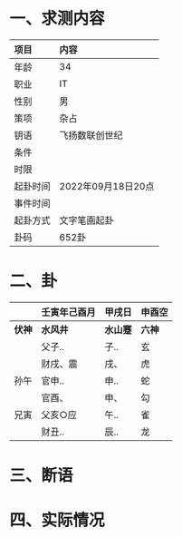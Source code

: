 # 一、求测内容
|项目|内容|
|:-|:-|
|年龄|34|
|职业|IT|
|性别|男|
|策项|杂占|
|钥语|飞扬数联创世纪|
|条件||
|时限||
|起卦时间|2022年09月18日20点|
|事件时间||
|起卦方式|文字笔画起卦|
|卦码|652卦|

# 二、卦
||壬寅年己酉月|甲戌日|申酉空|
|:-|:-|:-|:-|
|**伏神**|**水风井**|**水山蹇**|**六神**|
||父子..|子..|玄|
||财戌、震|戌、|虎|
|孙午|官申..|申..|蛇|
||官酉、|申、|勾|
|兄寅|父亥○应|午..|雀|
||财丑..|辰..|龙|


# 三、断语

# 四、实际情况